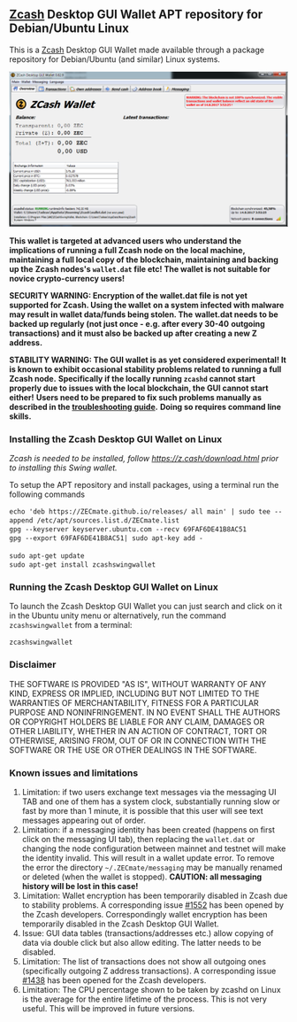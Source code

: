 ## [Zcash](https://z.cash/) Desktop GUI Wallet APT repository for Debian/Ubuntu Linux

This is a [Zcash](https://z.cash/) Desktop GUI Wallet made available through a package repository
for Debian/Ubuntu (and similar) Linux systems.

![Screenshot](zcashwallet.png "Main Window")

**This wallet is targeted at advanced users who understand the implications of running a full Zcash node on**
**the local machine, maintaining a full local copy of the blockchain, maintaining and backing up the**
**Zcash nodes's `wallet.dat` file etc! The wallet is not suitable for novice crypto-currency users!**

**SECURITY WARNING: Encryption of the wallet.dat file is not yet supported for Zcash. Using the wallet** 
**on a system infected with malware may result in wallet data/funds being stolen. The**
**wallet.dat needs to be backed up regularly (not just once - e.g. after every 30-40**
**outgoing transactions) and it must also be backed up after creating a new Z address.**

**STABILITY WARNING: The GUI wallet is as yet considered experimental! It is known to exhibit occasional stability problems related to running a full Zcash node.**
**Specifically if the locally running `zcashd` cannot start properly due to issues with the local blockchain, the GUI cannot start either!**
**Users need to be prepared to fix such problems manually as described in the [troubleshooting guide](TroubleshootingGuide.md).**
**Doing so requires command line skills.**

### Installing the Zcash Desktop GUI Wallet on Linux
*Zcash is needed to be installed, follow https://z.cash/download.html prior to installing this Swing wallet.*

To setup the APT repository and install packages, using a terminal run the following commands 
```
echo 'deb https://ZECmate.github.io/releases/ all main' | sudo tee --append /etc/apt/sources.list.d/ZECmate.list
gpg --keyserver keyserver.ubuntu.com --recv 69FAF6DE41B8AC51
gpg --export 69FAF6DE41B8AC51| sudo apt-key add -

sudo apt-get update
sudo apt-get install zcashswingwallet
```
   
### Running the Zcash Desktop GUI Wallet on Linux

To launch the Zcash Desktop GUI Wallet you can just search and click on it in the Ubuntu unity menu or alternatively, run the command `zcashswingwallet` from a terminal:
```
zcashswingwallet
```

### Disclaimer

THE SOFTWARE IS PROVIDED "AS IS", WITHOUT WARRANTY OF ANY KIND, EXPRESS OR
IMPLIED, INCLUDING BUT NOT LIMITED TO THE WARRANTIES OF MERCHANTABILITY,
FITNESS FOR A PARTICULAR PURPOSE AND NONINFRINGEMENT. IN NO EVENT SHALL THE
AUTHORS OR COPYRIGHT HOLDERS BE LIABLE FOR ANY CLAIM, DAMAGES OR OTHER
LIABILITY, WHETHER IN AN ACTION OF CONTRACT, TORT OR OTHERWISE, ARISING FROM,
OUT OF OR IN CONNECTION WITH THE SOFTWARE OR THE USE OR OTHER DEALINGS IN THE
SOFTWARE.

### Known issues and limitations
1. Limitation: if two users exchange text messages via the messaging UI TAB and one of them has a system clock, substantially running slow or fast by more than 1 minute, it is possible that this user will see text messages appearing out of order. 
1. Limitation: if a messaging identity has been created (happens on first click on the messaging UI tab), then replacing the `wallet.dat` or changing the node configuration between mainnet and testnet will make the identity invalid. This will result in a wallet update error. To remove the error the directory `~/.ZECmate/messaging` may be manually renamed or deleted (when the wallet is stopped). **CAUTION: all messaging history will be lost in this case!**
1. Limitation: Wallet encryption has been temporarily disabled in Zcash due to stability problems. A corresponding issue 
[#1552](https://github.com/zcash/zcash/issues/1552) has been opened by the Zcash developers. Correspondingly
wallet encryption has been temporarily disabled in the Zcash Desktop GUI Wallet.
1. Issue: GUI data tables (transactions/addresses etc.) allow copying of data via double click but also allow editing. 
The latter needs to be disabled. 
1. Limitation: The list of transactions does not show all outgoing ones (specifically outgoing Z address 
transactions). A corresponding issue [#1438](https://github.com/zcash/zcash/issues/1438) has been opened 
for the Zcash developers. 
1. Limitation: The CPU percentage shown to be taken by zcashd on Linux is the average for the entire lifetime 
of the process. This is not very useful. This will be improved in future versions.

